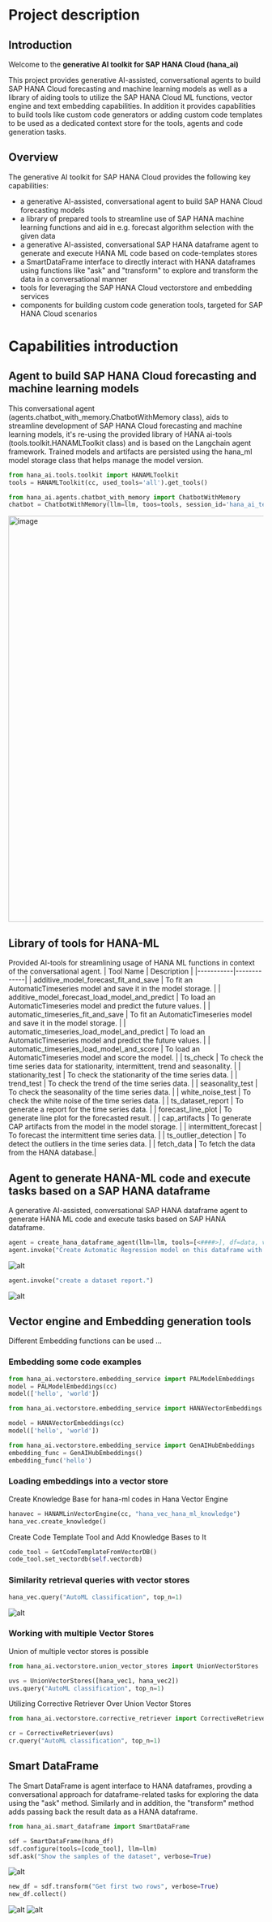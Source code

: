 # Project description

## Introduction

Welcome to the __generative AI toolkit for SAP HANA Cloud (hana_ai)__ 

This project provides generative AI-assisted, conversational agents to build SAP HANA Cloud forecasting and machine learning models as well as a library of aiding tools to utilize the SAP HANA Cloud ML functions, vector engine and text embedding capabilities. In addition it provides capabilities to build tools like custom code generators or adding custom code templates to be used as a dedicated context store for the tools, agents and code generation tasks.

## Overview
The generative AI toolkit for SAP HANA Cloud provides the following key capabilities:
* a generative AI-assisted, conversational agent to build SAP HANA Cloud forecasting models
* a library of prepared tools to streamline use of SAP HANA machine learning functions and aid in e.g. forecast algorithm selection with the given data
* a generative AI-assisted, conversational SAP HANA dataframe agent to generate and execute HANA ML code based on code-templates stores
* a SmartDataFrame interface to directly interact with HANA dataframes using functions like "ask" and "transform" to explore and transform the data in a conversational manner
* tools for leveraging the SAP HANA Cloud vectorstore and embedding services
* components for building custom code generation tools, targeted for SAP HANA Cloud scenarios  
         

  
# Capabilities introduction

## Agent to build SAP HANA Cloud forecasting and machine learning models
This conversational agent (agents.chatbot_with_memory.ChatbotWithMemory class), aids to streamline development of SAP HANA Cloud forecasting and machine learning models, it's re-using the provided library of HANA ai-tools (tools.toolkit.HANAMLToolkit class) and is based on the Langchain agent framework. Trained models and artifacts are persisted using the hana_ml model storage class that helps manage the model version.
```python
from hana_ai.tools.toolkit import HANAMLToolkit
tools = HANAMLToolkit(cc, used_tools='all').get_tools()

from hana_ai.agents.chatbot_with_memory import ChatbotWithMemory
chatbot = ChatbotWithMemory(llm=llm, toos=tools, session_id='hana_ai_test', n_messages=10)
```
<img src="./img/chatbotwithtoolkit.png" alt="image" width="800" height="auto">

## Library of tools for HANA-ML 
Provided AI-tools for streamlining usage of HANA ML functions in context of the conversational agent.
| Tool Name | Description |
|-----------|-------------|
| additive_model_forecast_fit_and_save | To fit an AutomaticTimeseries model and save it in the model storage. |
| additive_model_forecast_load_model_and_predict | To load an AutomaticTimeseries model and predict the future values. |
| automatic_timeseries_fit_and_save | To fit an AutomaticTimeseries model and save it in the model storage. |
| automatic_timeseries_load_model_and_predict | To load an AutomaticTimeseries model and predict the future values. |
| automatic_timeseries_load_model_and_score | To load an AutomaticTimeseries model and score the model. |
| ts_check | To check the time series data for stationarity, intermittent, trend and seasonality. |
| stationarity_test | To check the stationarity of the time series data. |
| trend_test | To check the trend of the time series data. |
| seasonality_test | To check the seasonality of the time series data. |
| white_noise_test | To check the white noise of the time series data. |
| ts_dataset_report | To generate a report for the time series data. |
| forecast_line_plot | To generate line plot for the forecasted result. |
| cap_artifacts | To generate CAP artifacts from the model in the model storage. |
| intermittent_forecast | To forecast the intermittent time series data. |
| ts_outlier_detection | To detect the outliers in the time series data. |
| fetch_data | To fetch the data from the HANA database.|

## Agent to generate HANA-ML code and execute tasks based on a SAP HANA dataframe
A generative AI-assisted, conversational SAP HANA dataframe agent to generate HANA ML code and execute tasks based on SAP HANA dataframe.

```python
agent = create_hana_dataframe_agent(llm=llm, tools=[<####>], df=data, verbose=True)
agent.invoke("Create Automatic Regression model on this dataframe with max_eval_time_mins=10. Provide key is ID, background_size=100 and model_table_name='my_model' in the fit function and execute it. ")
```
![alt](./img/agent.png)

```python
agent.invoke("create a dataset report.")
```
![alt](./img/dataset_report.png)

## Vector engine and Embedding generation tools
Different Embedding functions can be used ...
### Embedding some code examples
```python
from hana_ai.vectorstore.embedding_service import PALModelEmbeddings
model = PALModelEmbeddings(cc)
model(['hello', 'world'])

from hana_ai.vectorstore.embedding_service import HANAVectorEmbeddings

model = HANAVectorEmbeddings(cc)
model(['hello', 'world'])
```

```python
from hana_ai.vectorstore.embedding_service import GenAIHubEmbeddings
embedding_func = GenAIHubEmbeddings()
embedding_func('hello')
```
### Loading embeddings into a vector store
Create Knowledge Base for hana-ml codes in Hana Vector Engine
```python
hanavec = HANAMLinVectorEngine(cc, "hana_vec_hana_ml_knowledge")
hana_vec.create_knowledge()
```

Create Code Template Tool and Add Knowledge Bases to It
```python
code_tool = GetCodeTemplateFromVectorDB()
code_tool.set_vectordb(self.vectordb)
```
### Similarity retrieval queries with vector stores
```python
hana_vec.query("AutoML classification", top_n=1)
```
![alt](./img/code_template.png)

### Working with multiple Vector Stores
Union of multiple vector stores is possible
```python
from hana_ai.vectorstore.union_vector_stores import UnionVectorStores

uvs = UnionVectorStores([hana_vec1, hana_vec2])
uvs.query("AutoML classification", top_n=1)
```
Utilizing Corrective Retriever Over Union Vector Stores
```python
from hana_ai.vectorstore.corrective_retriever import CorrectiveRetriever

cr = CorrectiveRetriever(uvs)
cr.query("AutoML classification", top_n=1)
```

## Smart DataFrame
The Smart DataFrame is agent interface to HANA dataframes, provding a conversational approach for dataframe-related tasks for exploring the data using the "ask" method. Similarly and in addition, the "transform" method adds passing back the result data as a HANA dataframe.

```python
from hana_ai.smart_dataframe import SmartDataFrame

sdf = SmartDataFrame(hana_df)
sdf.configure(tools=[code_tool], llm=llm)
sdf.ask("Show the samples of the dataset", verbose=True)
```
![alt](./img/smartdf_ask.png)

```python
new_df = sdf.transform("Get first two rows", verbose=True)
new_df.collect()
```
![alt](./img/smartdf_transform.png)
![alt](./img/smartdf_res.png)




